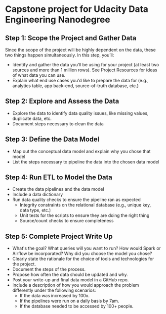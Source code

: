 # Capstone project for Udacity Data Engineering Nanodegree

## Step 1: Scope the Project and Gather Data
Since the scope of the project will be highly dependent on the data, these two things happen simultaneously. In this step, you’ll:
* Identify and gather the data you'll be using for your project (at least two sources and more than 1 million rows). See Project Resources for ideas of what data you can use.
* Explain what end use cases you'd like to prepare the data for (e.g., analytics table, app back-end, source-of-truth database, etc.)

## Step 2: Explore and Assess the Data
* Explore the data to identify data quality issues, like missing values, duplicate data, etc.
* Document steps necessary to clean the data

## Step 3: Define the Data Model
* Map out the conceptual data model and explain why you chose that model
* List the steps necessary to pipeline the data into the chosen data model

## Step 4: Run ETL to Model the Data
* Create the data pipelines and the data model
* Include a data dictionary
* Run data quality checks to ensure the pipeline ran as expected
	- Integrity constraints on the relational database (e.g., unique key, data type, etc.)
	- Unit tests for the scripts to ensure they are doing the right thing
	- Source/count checks to ensure completeness

## Step 5: Complete Project Write Up
* What's the goal? What queries will you want to run? How would Spark or Airflow be incorporated? Why did you choose the model you chose?
* Clearly state the rationale for the choice of tools and technologies for the project.
* Document the steps of the process.
* Propose how often the data should be updated and why.
* Post your write-up and final data model in a GitHub repo.
* Include a description of how you would approach the problem differently under the following scenarios:
	- If the data was increased by 100x.
	- If the pipelines were run on a daily basis by 7am.
	- If the database needed to be accessed by 100+ people.
